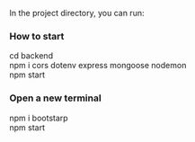In the project directory, you can run:

### How to start
cd backend \
npm i cors dotenv express mongoose nodemon \
npm start 

### Open a new terminal
npm i bootstarp \
npm start 

